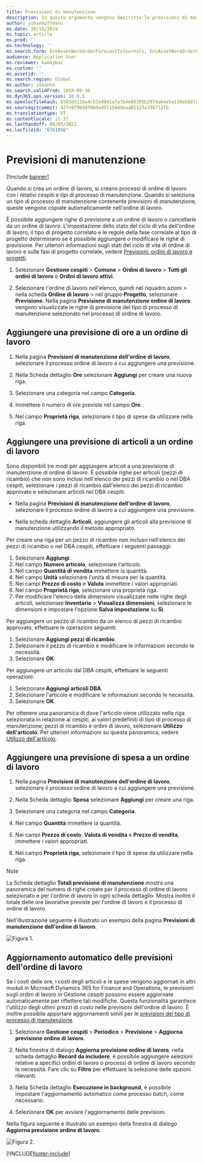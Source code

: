 ```yaml
---
title: Previsioni di manutenzione
description: In questo argomento vengono descritte le previsioni di manutenzione in Gestione cespiti.
author: johanhoffmann
ms.date: 10/15/2019
ms.topic: article
ms.prod: ''
ms.technology: ''
ms.search.form: EntAssetWorkOrderForecastToJournals, EntAssetWorkOrderForecast
audience: Application User
ms.reviewer: kamaybac
ms.custom: ''
ms.assetid: ''
ms.search.region: Global
ms.author: johanho
ms.search.validFrom: 2019-09-30
ms.dyn365.ops.version: 10.0.5
ms.openlocfilehash: 6503d5110a4cb5e4041afa7b4e80395b2974a64e5a150eb6bfce1f32a6703e06
ms.sourcegitcommit: 42fe9790ddf0bdad911544deaa82123a396712fb
ms.translationtype: HT
ms.contentlocale: it-IT
ms.lasthandoff: 08/05/2021
ms.locfileid: "6761856"
---
```

# <a name="maintenance-forecasts"></a>Previsioni di manutenzione

[!include [banner](../../includes/banner.md)]



Quando si crea un ordine di lavoro, si creano processi di ordine di lavoro con i relativi cespiti e tipi di processo di manutenzione. Quando si seleziona un tipo di processo di manutenzione contenente previsioni di manutenzione, queste vengono copiate automaticamente nell'ordine di lavoro.

È possibile aggiungere righe di previsione a un ordine di lavoro o cancellarle da un ordine di lavoro. L'impostazione dello stato del ciclo di vita dell'ordine di lavoro, il tipo di progetto correlato e le regole della fase correlate al tipo di progetto determinano se è possibile aggiungere o modificare le righe di previsione. Per ulteriori informazioni sugli stati del ciclo di vita di ordine di lavoro e sulle fasi di progetto correlate, vedere [Previsioni, ordini di lavoro e progetti](../integration-to-project-management-and-accounting/forecasts-work-orders-and-projects.md).

1. Selezionare **Gestione cespiti** > **Comune** > **Ordini di lavoro** > **Tutti gli ordini di lavoro** o **Ordini di lavoro attivi**.

2. Selezionare l'ordine di lavoro nell'elenco, quindi nel riquadro azioni > nella scheda **Ordine di lavoro** > nel gruppo **Progetto**, selezionare **Previsione**. Nella pagina **Previsione di manutenzione ordine di lavoro** vengono visualizzate le righe di previsione del tipo di processo di manutenzione selezionato nel processo di ordine di lavoro.


## <a name="add-an-hours-forecast-to-a-work-order"></a>Aggiungere una previsione di ore a un ordine di lavoro

1. Nella pagina **Previsioni di manutenzione dell'ordine di lavoro**, selezionare il processo ordine di lavoro a cui aggiungere una previsione.

2. Nella Scheda dettaglio **Ore** selezionare **Aggiungi** per creare una nuova riga.

3. Selezionare una categoria nel campo **Categoria**.

4. Immettere il numero di ore previste nel campo **Ore**.

5. Nel campo **Proprietà riga**, selezionare il tipo di spese da utilizzare nella riga.


## <a name="add-an-items-forecast-to-a-work-order"></a>Aggiungere una previsione di articoli a un ordine di lavoro

Sono disponibili tre modi per aggiungere articoli a una previsione di manutenzione di ordine di lavoro. È possibile righe per articoli (pezzi di ricambio) che non sono inclusi nell'elenco dei pezzi di ricambio o nel DBA cespiti, selezionare i pezzi di ricambio dall'elenco dei pezzi di ricambio approvato e selezionare articoli nel DBA cespiti.

- Nella pagina **Previsioni di manutenzione dell'ordine di lavoro**, selezionare il processo ordine di lavoro a cui aggiungere una previsione.

- Nella scheda dettaglio **Articoli**, aggiungere gli articoli alla previsione di manutenzione utilizzando il metodo appropriato.

Per creare una riga per un pezzo di ricambio non incluso nell'elenco dei pezzi di ricambio o nel DBA cespiti, effettuare i seguenti passaggi:

1. Selezionare **Aggiungi**.
2. Nel campo **Numero articolo**, selezionare l'articolo.
3. Nel campo **Quantità di vendita** immettere la quantità.
4. Nel campo **Unità** selezionare l'unità di misura per la quantità.
5. Nei campi **Prezzo di costo** e **Valuta** immettere i valori appropriati.
6. Nel campo **Proprietà riga**, selezionare una proprietà riga.
7. Per modificare l'elenco delle dimensioni visualizzate nelle righe degli articoli, selezionare **Inventario** > **Visualizza dimensioni**, selezionare le dimensioni e impostare l'opzione **Salva impostazione** su **Sì**.

Per aggiungere un pezzo di ricambio da un elenco di pezzi di ricambio approvato, effettuare le operazioni seguenti:

1. Selezionare **Aggiungi pezzi di ricambio**.
2. Selezionare il pezzo di ricambio e modificare le informazioni secondo le necessità.
3. Selezionare **OK**.

Per aggiungere un articolo dal DBA cespiti, effettuare le seguenti operazioni:

1. Selezionare **Aggiungi articoli DBA**.
2. Selezionare l'articolo e modificare le informazioni secondo le necessità.
3. Selezionare **OK**.

Per ottenere una panoramica di dove l'articolo viene utilizzato nella riga selezionata in relazione ai cespiti, ai valori predefiniti di tipo di processo di manutenzione, pezzi di ricambio e ordini di lavoro, selezionare **Utilizzo dell'articolo**. Per ulteriori informazioni su questa panoramica, vedere [Utilizzo dell'articolo](../controlling-and-reporting/item-where-used.md).


## <a name="add-an-expense-forecast-to-a-work-order"></a>Aggiungere una previsione di spesa a un ordine di lavoro

1. Nella pagina **Previsioni di manutenzione dell'ordine di lavoro**, selezionare il processo ordine di lavoro a cui aggiungere una previsione.

2. Nella Scheda dettaglio **Spesa** selezionare **Aggiungi** per creare una riga.

3. Selezionare una categoria nel campo **Categoria**.

4. Nel campo **Quantità** immettere la quantità.

5. Nei campi **Prezzo di costo**, **Valuta di vendita** e **Prezzo di vendita**, immettere i valori appropriati.

6. Nel campo **Proprietà riga**, selezionare il tipo di spese da utilizzare nella riga.

>[!NOTE]
>La Scheda dettaglio **Totali previsione di manutenzione** mostra una panoramica del numero di righe create per il processo di ordine di lavoro selezionato e per l'ordine di lavoro in ogni scheda dettaglio. Mostra inoltre il totale delle ore lavorative previste per l'ordine di lavoro e il processo di ordine di lavoro.

Nell'illustrazione seguente è illustrato un esempio della pagina **Previsioni di manutenzione dell'ordine di lavoro**.

![Figura 1.](media/06-work-orders.png)


## <a name="automatic-update-of-work-order-forecasts"></a>Aggiornamento automatico delle previsioni dell'ordine di lavoro

Se i costi delle ore, i costi degli articoli e le spese vengono aggiornati in altri moduli in Microsoft Dynamics 365 for Finance and Operations, le previsioni sugli ordini di lavoro in Gestione cespiti possono essere aggiornate automaticamente per riflettere tali modifiche. Questa funzionalità garantisce l'utilizzo degli ultimi prezzi di costo nelle previsioni dell'ordine di lavoro. È inoltre possibile apportare aggiornamenti simili per le [previsioni del tipo di processo di manutenzione](../setup-for-work-orders/job-groups-and-job-types-variants-trades-and-checklists.md).

1. Selezionare **Gestione cespiti** > **Periodico** > **Previsione** > **Aggiorna previsione ordine di lavoro**.

2. Nella finestra di dialogo **Aggiorna previsione ordine di lavoro**, nella scheda dettaglio **Record da includere**, è possibile aggiungere selezioni relative a specifici ordini di lavoro o processi di ordine di lavoro secondo le necessità. Fare clic su **Filtro** per effettuare la selezione delle opzioni rilevanti.

3. Nella Scheda dettaglio **Esecuzione in background**, è possibile impostare l'aggiornamento automatico come processo batch, come necessario.

4. Selezionare **OK** per avviare l'aggiornamento delle previsioni.


Nella figura seguente è illustrato un esempio della finestra di dialogo **Aggiorna previsione ordine di lavoro**.

![Figura 2.](media/07-work-orders.png)


[!INCLUDE[footer-include](../../../includes/footer-banner.md)]